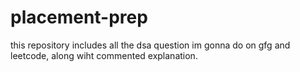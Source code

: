 # placement-prep
this repository includes all the dsa question im gonna do on  gfg and  leetcode, along wiht commented explanation.
